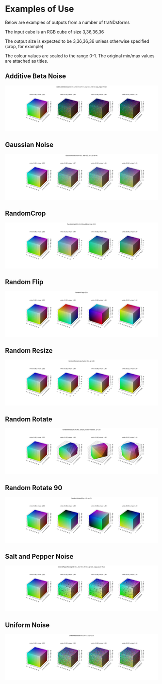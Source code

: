 # Examples of Use

Below are examples of outputs from a number of traNDsforms

The input cube is an RGB cube of size 3,36,36,36

The output size is expected to be 3,36,36,36 unless otherwise specified (crop, for example)

The colour values are scaled to the range 0-1. The original min/max values are attached as titles.

## Additive Beta Noise

![AdditiveBetaNoise](./figures/AdditiveBetaNoise.png)

## Gaussian Noise

![GaussianNoise](./figures/GaussianNoise.png)

## RandomCrop

![RandomCrop](./figures/RandomCrop.png)

## Random Flip

![RandomFlip](./figures/RandomFlip.png)

## Random Resize

![RandomResize](./figures/RandomResize.png)

## Random Rotate

![RandomRotate](./figures/RandomRotate.png)

## Random Rotate 90

![RandomRotate90](./figures/RandomRotate90.png)

## Salt and Pepper Noise

![SaltAndPepperNoise](./figures/SaltAndPepperNoise.png)

## Uniform Noise

![UniformNoise](./figures/UniformNoise.png)
